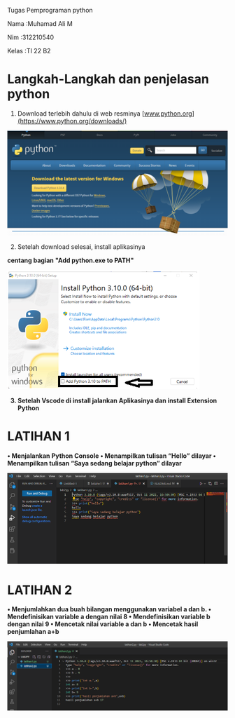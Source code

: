 Tugas Pemprograman python

Nama    :Muhamad Ali M

Nim     :312210540

Kelas   :TI 22 B2

# Langkah-Langkah dan penjelasan python

1. Download terlebih dahulu di web resminya [www.python.org](https://www.python.org/downloads/)

![image](sc/Capture1.PNG)

2. Setelah download selesai, install aplikasinya

<strong>centang bagian "Add python.exe to PATH"<strong>

![image](sc/Capture2.png)

3. Setelah Vscode di install jalankan Aplikasinya dan install Extension Python

# LATIHAN 1
• Menjalankan Python Console
• Menampilkan tulisan “Hello” dilayar
• Menampilkan tulisan “Saya sedang belajar python” dilayar

![image](SC/latihan1.PNG)

# LATIHAN 2
• Menjumlahkan dua buah bilangan menggunakan variabel a dan b.
• Mendefinisikan variable a dengan nilai 8
• Mendefinisikan variable b dengan nilai 9
• Mencetak nilai variable a dan b
• Mencetak hasil penjumlahan a+b

![image](SC/latihan2.PNG)






